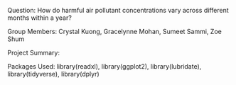Question: How do harmful air pollutant concentrations vary across different months within a year?

Group Members: Crystal Kuong, Gracelynne Mohan, Sumeet Sammi, Zoe Shum

Project Summary:

Packages Used:
library(readxl), 
library(ggplot2), 
library(lubridate), 
library(tidyverse), 
library(dplyr)
